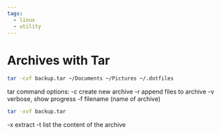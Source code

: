 ```yaml
---
tags:
  - linux
  - utility
---
```


# Archives with Tar

```sh
tar -cvf backup.tar ~/Documents ~/Pictures ~/.dotfiles
```

tar command options:
-c create new archive
-r append files to archive
-v verbose, show progress
-f filename (name of archive)

```sh
tar -xvf backup.tar
```

-x extract
-t list the content of the archive